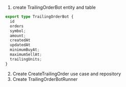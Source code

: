 1. create TrailingOrderBot entity and table

```ts
export type TrailingOrderBot {
  id
  orders
  symbol;
  amount;
  createdAt
  updatedAt
  minimumBuyAt;
  maximumSellAt;
  trailingUnits;
}
```

2. Create CreateTrailingOrder use case and repository
3. Create TrailingOrderBotRunner
